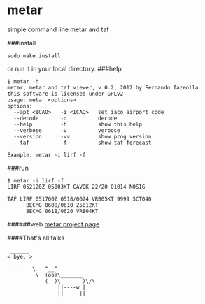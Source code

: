 metar
=====

simple command line metar and taf

###install

```
sudo make install
```
or run it in your local directory.
###help

```
$ metar -h
metar, metar and taf viewer, v 0.2, 2012 by Fernando Iazeolla
this software is licensed under GPLv2
usage: metar <options>
options:
  --apt <ICAO>   -i <ICAO>   set iaco airport code
  --decode       -d          decode
  --help         -h          show this help
  --verbose      -v          verbose
  --version      -vv         show prog version
  --taf          -f          show taf forecast

Example: metar -i lirf -f
```
###run

```
$ metar -i lirf -f
LIRF 052120Z 05003KT CAVOK 22/20 Q1014 NOSIG

TAF LIRF 051700Z 0518/0624 VRB05KT 9999 SCT040
      BECMG 0608/0610 25012KT
      BECMG 0618/0620 VRB04KT
```

######web
[metar project page](http://github.com/elboza/metar)

####That's all falks

```
 ______
< bye. >
 ------
        \   ^__^
         \  (oo)\_______
            (__)\       )\/\
                ||----w |
                ||     ||
```
